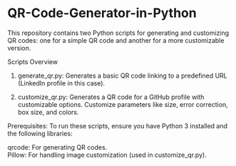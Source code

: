 # QR-Code-Generator-in-Python
This repository contains two Python scripts for generating and customizing QR codes: one for a simple QR code and another for a more customizable version.

Scripts Overview
1. generate_qr.py: 
Generates a basic QR code linking to a predefined URL (LinkedIn profile in this case).

2. customize_qr.py: 
Generates a QR code for a GitHub profile with customizable options.
Customize parameters like size, error correction, box size, and colors.

Prerequisites: 
To run these scripts, ensure you have Python 3 installed and the following libraries:

qrcode: For generating QR codes.                                                                                                             
Pillow: For handling image customization (used in customize_qr.py).
